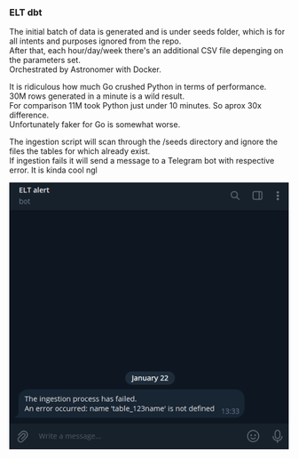 ### ELT dbt

The initial batch of data is generated and is under seeds folder, which is for all intents and purposes ignored from the repo. <br>
After that, each hour/day/week there's an additional CSV file depenging on the parameters set. <br>
Orchestrated by Astronomer with Docker.

It is ridiculous how much Go crushed Python in terms of performance. <br>
30M rows generated in a minute is a wild result. <br>
For comparison 11M took Python just under 10 minutes. So aprox 30x difference.<br>
Unfortunately faker for Go is somewhat worse.

The ingestion script will scan through the /seeds directory and ignore the files the tables for which already exist. <br>
If ingestion fails it will send a message to a Telegram bot with respective error. It is kinda cool ngl <br>

![look_at_this](dags/dbt/data_pipeline/tg_bot_msg.png)

